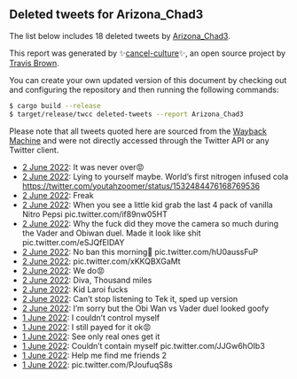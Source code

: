 ## Deleted tweets for Arizona_Chad3

The list below includes 18 deleted tweets by
[Arizona_Chad3](https://twitter.com/Arizona_Chad3).



This report was generated by ✨[cancel-culture](https://github.com/travisbrown/cancel-culture)✨,
an open source project by [Travis Brown](https://twitter.com/travisbrown).

You can create your own updated version of this document by checking out and configuring the
repository and then running the following commands:

```bash
$ cargo build --release
$ target/release/twcc deleted-tweets --report Arizona_Chad3
```

Please note that all tweets quoted here are sourced from the
[Wayback Machine](https://web.archive.org) and were not directly accessed through the Twitter API or
any Twitter client.

* [ 2 June 2022](https://web.archive.org/web/20220602222638/https://twitter.com/Arizona_Chad3/status/1532488830070104064): It was never over😡 <!--1532488830070104064-->
* [ 2 June 2022](https://web.archive.org/web/20220602221533/https://twitter.com/Arizona_Chad3/status/1532485893356851200): Lying to yourself maybe. World’s first nitrogen infused cola https://twitter.com/youtahzoomer/status/1532484476168769536 <!--1532485893356851200-->
* [ 2 June 2022](https://web.archive.org/web/20220602201632/https://twitter.com/Arizona_Chad3/status/1532454873727262720): Freak <!--1532454873727262720-->
* [ 2 June 2022](https://web.archive.org/web/20220602201603/https://twitter.com/Arizona_Chad3/status/1532445984751374336): When you see a little kid grab the last 4 pack of vanilla Nitro Pepsi pic.twitter.com/if89nw05HT <!--1532445984751374336-->
* [ 2 June 2022](https://web.archive.org/web/20220602185546/https://twitter.com/Arizona_Chad3/status/1532435593279328256): Why the fuck did they move the camera so much during the Vader and Obiwan duel. Made it look like shit pic.twitter.com/eSJQfEIDAY <!--1532435593279328256-->
* [ 2 June 2022](https://web.archive.org/web/20220602182114/https://twitter.com/Arizona_Chad3/status/1532426885019234304): No ban this morning🥤 pic.twitter.com/hU0aussFuP <!--1532426885019234304-->
* [ 2 June 2022](https://web.archive.org/web/20220602060120/https://twitter.com/Arizona_Chad3/status/1532240854298939393): pic.twitter.com/xKKQBXGaMt <!--1532240854298939393-->
* [ 2 June 2022](https://web.archive.org/web/20220602004443/https://twitter.com/Arizona_Chad3/status/1532161104079486976): We do😡 <!--1532161104079486976-->
* [ 2 June 2022](https://web.archive.org/web/20220602003605/https://twitter.com/Arizona_Chad3/status/1532159028914028544): Diva, Thousand miles <!--1532159028914028544-->
* [ 2 June 2022](https://web.archive.org/web/20220602003353/https://twitter.com/Arizona_Chad3/status/1532158344567218176): Kid Laroi fucks <!--1532158344567218176-->
* [ 2 June 2022](https://web.archive.org/web/20220602002445/https://twitter.com/Arizona_Chad3/status/1532156054108139521): Can’t stop listening to Tek it, sped up version <!--1532156054108139521-->
* [ 2 June 2022](https://web.archive.org/web/20220602000506/https://twitter.com/Arizona_Chad3/status/1532151190355529728): I’m sorry but the Obi Wan vs Vader duel looked goofy <!--1532151190355529728-->
* [ 1 June 2022](https://web.archive.org/web/20220601235512/https://twitter.com/Arizona_Chad3/status/1532147863949455360): I couldn’t control myself <!--1532147863949455360-->
* [ 1 June 2022](https://web.archive.org/web/20220601225028/https://twitter.com/Arizona_Chad3/status/1532132252443807744): I still payed for it ok😡 <!--1532132252443807744-->
* [ 1 June 2022](https://web.archive.org/web/20220601224924/https://twitter.com/Arizona_Chad3/status/1532132049133244418): See only real ones get it <!--1532132049133244418-->
* [ 1 June 2022](https://web.archive.org/web/20220601223556/https://twitter.com/Arizona_Chad3/status/1532126970779054080): Couldn’t contain myself pic.twitter.com/JJGw6hOIb3 <!--1532126970779054080-->
* [ 1 June 2022](https://web.archive.org/web/20220601201605/https://twitter.com/Arizona_Chad3/status/1532090588077559808): Help me find me friends 2 <!--1532090588077559808-->
* [ 1 June 2022](https://web.archive.org/web/20220601195329/https://twitter.com/Arizona_Chad3/status/1532087814942117888): pic.twitter.com/PJoufuqS8s <!--1532087814942117888-->
